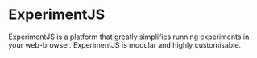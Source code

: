 # ExperimentJS

ExperimentJS is a platform that greatly simplifies running experiments in your web-browser.
ExperimentJS is modular and highly customisable.